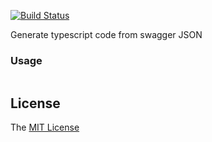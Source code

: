 [![Build Status](https://github.com/axetroy/swagget2ts/workflows/test/badge.svg)](https://github.com/axetroy/swagget2ts/actions)

Generate typescript code from swagger JSON

### Usage

```typescript

```

## License

The [MIT License](LICENSE)
